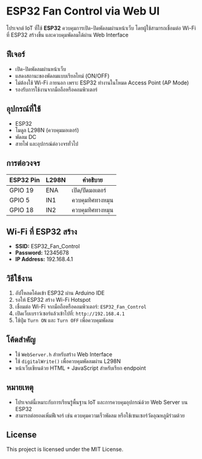 # ESP32 Fan Control via Web UI

โปรเจกต์ IoT ที่ใช้ **ESP32** ควบคุมการเปิด-ปิดพัดลมผ่านหน้าเว็บ โดยผู้ใช้สามารถเชื่อมต่อ Wi-Fi ที่ ESP32 สร้างขึ้น และควบคุมพัดลมได้ผ่าน Web Interface

## ฟีเจอร์

- เปิด-ปิดพัดลมผ่านหน้าเว็บ
- แสดงสถานะของพัดลมแบบเรียลไทม์ (ON/OFF)
- ไม่ต้องใช้ Wi-Fi ภายนอก เพราะ ESP32 ทำงานในโหมด Access Point (AP Mode)
- รองรับการใช้งานจากมือถือหรือคอมพิวเตอร์

## อุปกรณ์ที่ใช้

- ESP32
- โมดูล L298N (ควบคุมมอเตอร์)
- พัดลม DC
- สายไฟ และอุปกรณ์ต่อวงจรทั่วไป

## การต่อวงจร

| ESP32 Pin | L298N | คำอธิบาย |
|----------|-------|-----------|
| GPIO 19  | ENA   | เปิด/ปิดมอเตอร์ |
| GPIO 5   | IN1   | ควบคุมทิศทางหมุน |
| GPIO 18  | IN2   | ควบคุมทิศทางหมุน |

## Wi-Fi ที่ ESP32 สร้าง

- **SSID:** ESP32_Fan_Control  
- **Password:** 12345678  
- **IP Address:** 192.168.4.1

## วิธีใช้งาน

1. อัปโหลดโค้ดเข้า ESP32 ผ่าน Arduino IDE
2. รอให้ ESP32 สร้าง Wi-Fi Hotspot
3. เชื่อมต่อ Wi-Fi จากมือถือหรือคอมพิวเตอร์: `ESP32_Fan_Control`
4. เปิดเว็บเบราว์เซอร์แล้วเข้าไปที่: `http://192.168.4.1`
5. ใช้ปุ่ม `Turn ON` และ `Turn OFF` เพื่อควบคุมพัดลม

## โค้ดสำคัญ

- ใช้ `WebServer.h` สำหรับสร้าง Web Interface
- ใช้ `digitalWrite()` เพื่อควบคุมพัดลมผ่าน L298N
- หน้าเว็บเขียนด้วย HTML + JavaScript สำหรับเรียก endpoint

## หมายเหตุ

- โปรเจกต์นี้เหมาะกับการเรียนรู้พื้นฐาน IoT และการควบคุมอุปกรณ์ด้วย Web Server บน ESP32
- สามารถต่อยอดเพิ่มฟีเจอร์ เช่น ควบคุมความเร็วพัดลม หรือใช้เซนเซอร์วัดอุณหภูมิร่วมด้วย

## License

This project is licensed under the MIT License.